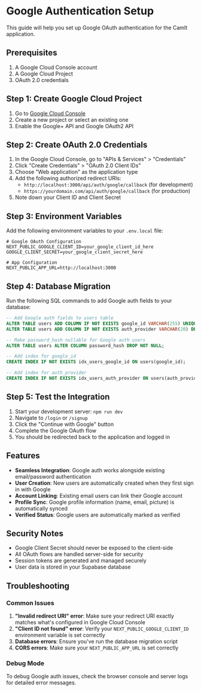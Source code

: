 # Google Authentication Setup

This guide will help you set up Google OAuth authentication for the CamIt application.

## Prerequisites

1. A Google Cloud Console account
2. A Google Cloud Project
3. OAuth 2.0 credentials

## Step 1: Create Google Cloud Project

1. Go to [Google Cloud Console](https://console.cloud.google.com/)
2. Create a new project or select an existing one
3. Enable the Google+ API and Google OAuth2 API

## Step 2: Create OAuth 2.0 Credentials

1. In the Google Cloud Console, go to "APIs & Services" > "Credentials"
2. Click "Create Credentials" > "OAuth 2.0 Client IDs"
3. Choose "Web application" as the application type
4. Add the following authorized redirect URIs:
   - `http://localhost:3000/api/auth/google/callback` (for development)
   - `https://yourdomain.com/api/auth/google/callback` (for production)
5. Note down your Client ID and Client Secret

## Step 3: Environment Variables

Add the following environment variables to your `.env.local` file:

```env
# Google OAuth Configuration
NEXT_PUBLIC_GOOGLE_CLIENT_ID=your_google_client_id_here
GOOGLE_CLIENT_SECRET=your_google_client_secret_here

# App Configuration
NEXT_PUBLIC_APP_URL=http://localhost:3000
```

## Step 4: Database Migration

Run the following SQL commands to add Google auth fields to your database:

```sql
-- Add Google auth fields to users table
ALTER TABLE users ADD COLUMN IF NOT EXISTS google_id VARCHAR(255) UNIQUE;
ALTER TABLE users ADD COLUMN IF NOT EXISTS auth_provider VARCHAR(20) DEFAULT 'email' CHECK (auth_provider IN ('email', 'google'));

-- Make password_hash nullable for Google auth users
ALTER TABLE users ALTER COLUMN password_hash DROP NOT NULL;

-- Add index for google_id
CREATE INDEX IF NOT EXISTS idx_users_google_id ON users(google_id);

-- Add index for auth_provider
CREATE INDEX IF NOT EXISTS idx_users_auth_provider ON users(auth_provider);
```

## Step 5: Test the Integration

1. Start your development server: `npm run dev`
2. Navigate to `/login` or `/signup`
3. Click the "Continue with Google" button
4. Complete the Google OAuth flow
5. You should be redirected back to the application and logged in

## Features

- **Seamless Integration**: Google auth works alongside existing email/password authentication
- **User Creation**: New users are automatically created when they first sign in with Google
- **Account Linking**: Existing email users can link their Google account
- **Profile Sync**: Google profile information (name, email, picture) is automatically synced
- **Verified Status**: Google users are automatically marked as verified

## Security Notes

- Google Client Secret should never be exposed to the client-side
- All OAuth flows are handled server-side for security
- Session tokens are generated and managed securely
- User data is stored in your Supabase database

## Troubleshooting

### Common Issues

1. **"Invalid redirect URI" error**: Make sure your redirect URI exactly matches what's configured in Google Cloud Console
2. **"Client ID not found" error**: Verify your `NEXT_PUBLIC_GOOGLE_CLIENT_ID` environment variable is set correctly
3. **Database errors**: Ensure you've run the database migration script
4. **CORS errors**: Make sure your `NEXT_PUBLIC_APP_URL` is set correctly

### Debug Mode

To debug Google auth issues, check the browser console and server logs for detailed error messages.
